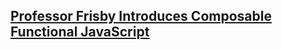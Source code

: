 ## [Professor Frisby Introduces Composable Functional JavaScript](https://egghead.io/courses/professor-frisby-introduces-composable-functional-javascript)
